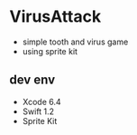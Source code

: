 # VirusAttack
* simple tooth and virus game
* using sprite kit

## dev env
* Xcode 6.4
* Swift 1.2
* Sprite Kit
